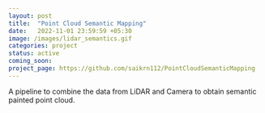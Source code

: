 ```yaml
---
layout: post
title:  "Point Cloud Semantic Mapping"
date:   2022-11-01 23:59:59 +05:30
image: /images/lidar_semantics.gif
categories: project
status: active
coming_soon:
project_page: https://github.com/saikrn112/PointCloudSemanticMapping
---
```

A pipeline to combine the data from LiDAR and Camera to obtain semantic painted point cloud. 

